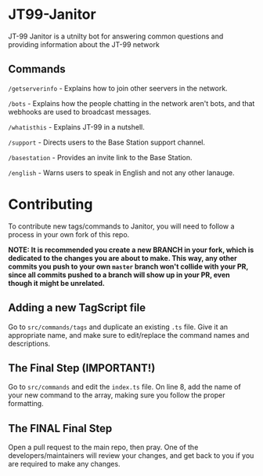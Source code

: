 # JT99-Janitor

JT-99 Janitor is a utnilty bot for answering common questions and providing information about the JT-99 network

## Commands

`/getserverinfo` - Explains how to join other seervers in the network.

`/bots` - Explains how the people chatting in the network aren't bots, and that webhooks are used to broadcast messages.

`/whatisthis` - Explains JT-99 in a nutshell.

`/support` - Directs users to the Base Station support channel.

`/basestation` - Provides an invite link to the Base Station.

`/english` - Warns users to speak in English and not any other lanauge.



# Contributing


To contribute new tags/commands to Janitor, you will need to follow a process in your own fork of this repo.

**NOTE: It is recommended you create a new BRANCH in your fork, which is dedicated to the changes you are about to make. This way, any other commits you push to your own `master` branch won't collide with your PR, since all commits pushed to a branch will show up in your PR, even though it might be unrelated.**



## Adding a new TagScript file

Go to `src/commands/tags` and duplicate an existing `.ts` file. Give it an appropriate name, and make sure to edit/replace the command names and descriptions.


## The Final Step (IMPORTANT!)

Go to `src/commands` and edit the `index.ts` file. On line 8, add the name of your new command to the array, making sure you follow the proper formatting.


## The FINAL Final Step


Open a pull request to the main repo, then pray. One of the developers/maintainers will review your changes, and get back to you if you are required to make any changes.
